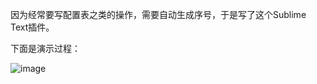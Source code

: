 因为经常要写配置表之类的操作，需要自动生成序号，于是写了这个Sublime Text插件。

下面是演示过程：

![image](https://raw.githubusercontent.com/shuax/SequenceGenerator/master/demo.gif)
